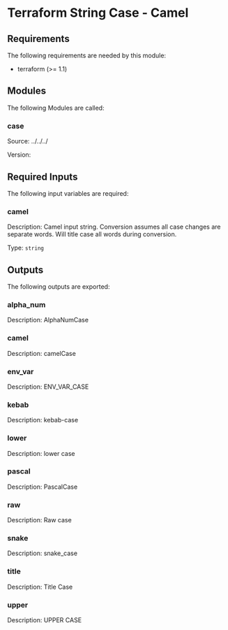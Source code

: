 # Terraform String Case - Camel

<!-- BEGIN_TF_DOCS -->
## Requirements

The following requirements are needed by this module:

- terraform (>= 1.1)

## Modules

The following Modules are called:

### case

Source: ../../../

Version:

## Required Inputs

The following input variables are required:

### camel

Description: Camel input string.  Conversion assumes all case changes are separate words.  Will title case all words during conversion.

Type: `string`

## Outputs

The following outputs are exported:

### alpha\_num

Description: AlphaNumCase

### camel

Description: camelCase

### env\_var

Description: ENV\_VAR\_CASE

### kebab

Description: kebab-case

### lower

Description: lower case

### pascal

Description: PascalCase

### raw

Description: Raw case

### snake

Description: snake\_case

### title

Description: Title Case

### upper

Description: UPPER CASE
<!-- END_TF_DOCS -->
